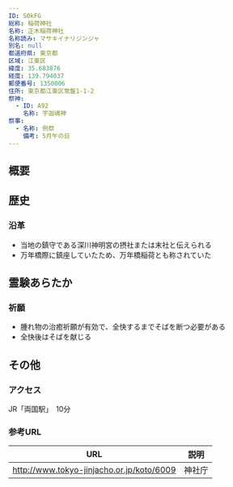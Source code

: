 ```yaml
---
ID: S0kFG
総称: 稲荷神社
名称: 正木稲荷神社
名称読み: マサキイナリジンジャ
別名: null
都道府県: 東京都
区域: 江東区
緯度: 35.683876
経度: 139.794037
郵便番号: 1350006
住所: 東京都江東区常盤1-1-2
祭神:
  - ID: A92
    名称: 宇迦魂神
祭事:
  - 名称: 例祭
    備考: 5月午の日
---
```


## 概要

## 歴史

### 沿革

- 当地の鎮守である深川神明宮の摂社または末社と伝えられる
- 万年橋際に鎮座していたため、万年橋稲荷とも称されていた

## 霊験あらたか

### 祈願

- 腫れ物の治癒祈願が有効で、全快するまでそばを断つ必要がある
- 全快後はそばを献じる

## その他

### アクセス

JR「両国駅」　10分

### 参考URL

| URL                                       | 説明   |
| ----------------------------------------- | ------ |
| http://www.tokyo-jinjacho.or.jp/koto/6009 | 神社庁 |
